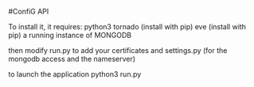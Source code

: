 #ConfiG API

To install it, it requires:
python3
tornado (install with pip)
eve (install with pip)
a running instance of MONGODB

then modify run.py to add your certificates
and settings.py (for the mongodb access and the nameserver)

to launch the application
python3 run.py